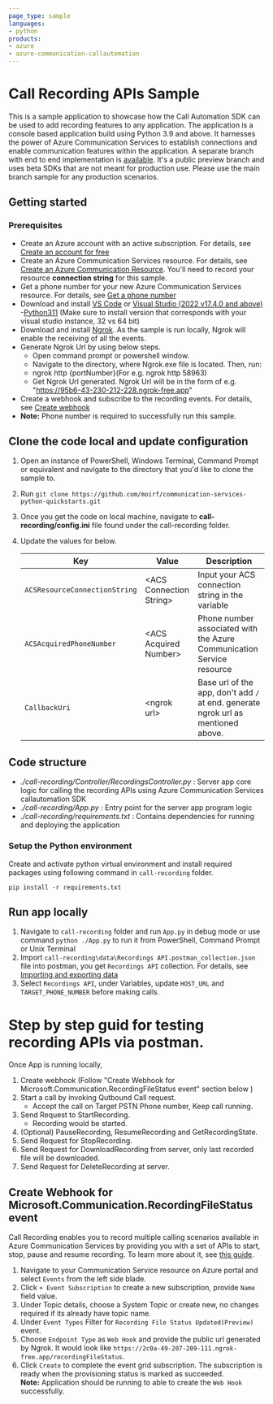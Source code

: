 ```yaml
---
page_type: sample
languages:
- python
products:
- azure
- azure-communication-callautomation
---
```


#  Call Recording APIs Sample
This is a sample application to showcase how the Call Automation SDK can be used to add recording features to any application.
The application is a console based application build using Python 3.9 and above.
It harnesses the power of Azure Communication Services to establish connections and enable communication features within the application. A separate branch with end to end implementation is [available](https://github.com/Azure-Samples/communication-services-web-calling-hero/tree/public-preview). It's a public preview branch and uses beta SDKs that are not meant for production use. Please use the main branch sample for any production scenarios.

## Getting started

### Prerequisites

- Create an Azure account with an active subscription. For details, see [Create an account for free](https://azure.microsoft.com/free/)
- Create an Azure Communication Services resource. For details, see [Create an Azure Communication Resource](https://docs.microsoft.com/azure/communication-services/quickstarts/create-communication-resource). You'll need to record your resource **connection string** for this sample.
- Get a phone number for your new Azure Communication Services resource. For details, see [Get a phone number](https://docs.microsoft.com/azure/communication-services/quickstarts/telephony-sms/get-phone-number?pivots=platform-azp)
- Download and install [VS Code](https://code.visualstudio.com/download) or  [Visual Studio (2022 v17.4.0 and above)](https://visualstudio.microsoft.com/vs/)
-[Python311](https://www.python.org/downloads/) (Make sure to install version that corresponds with your visual studio instance, 32 vs 64 bit)
- Download and install [Ngrok](https://www.ngrok.com/download). As the sample is run locally, Ngrok will enable the receiving of all the events.
- Generate Ngrok Url by using below steps.
    - Open command prompt or powershell window.
    - Navigate to the directory, where Ngrok.exe file is located. Then, run:
    - ngrok http {portNumber}(For e.g. ngrok http 58963)
    - Get Ngrok Url generated. Ngrok Url will be in the form of e.g. "https://95b6-43-230-212-228.ngrok-free.app"
- Create a webhook and subscribe to the recording events. For details, see [Create webhook](https://docs.microsoft.com/azure/communication-services/quickstarts/voice-video-calling/download-recording-file-sample)
- **Note:** Phone number is required to successfully run this sample.

## Clone the code local and update configuration

1. Open an instance of PowerShell, Windows Terminal, Command Prompt or equivalent and navigate to the directory that you'd like to clone the sample to.
2. Run `git clone https://github.com/moirf/communication-services-python-quickstarts.git`
3. Once you get the code on local machine, navigate to **call-recording/config.ini** file found under the call-recording folder.
4. Update the values for below.

	| Key | Value | Description |
	| -------- | -------- | -------- |
	| `ACSResourceConnectionString`    | \<ACS Connection String>   | Input your ACS connection string in the variable   |
	| `ACSAcquiredPhoneNumber`    | \<ACS Acquired Number>   | Phone number associated with the Azure Communication Service resource   |
	| `CallbackUri`    | \<ngrok url>   | Base url of the app, don't add `/` at end. generate ngrok url as mentioned above.   |


## Code structure

- *./call-recording/Controller/RecordingsController.py* : Server app core logic for calling the recording APIs using Azure Communication Services callautomation SDK
- *./call-recording/App.py* : Entry point for the server app program logic
- *./call-recording/requirements.txt* : Contains dependencies for running and deploying the application

### Setup the Python environment

Create and activate python virtual environment and install required packages using following command in `call-recording` folder.
```
pip install -r requirements.txt
```

## Run app locally

1. Navigate to `call-recording` folder and run `App.py` in debug mode or use command `python ./App.py` to run it from PowerShell, Command Prompt or Unix Terminal
2. Import `call-recording\data\Recordings API.postman_collection.json` file into postman, you get `Recordings API` collection. For details, see [Importing and exporting data](https://learning.postman.com/docs/getting-started/importing-and-exporting-data/)
3. Select `Recordings API`, under Variables, update `HOST_URL` and `TARGET_PHONE_NUMBER` before making calls.

# Step by step guid for testing recording APIs via postman.

Once App is running locally,
1. Create webhook (Follow "Create Webhook for Microsoft.Communication.RecordingFileStatus event" section below )
2. Start a call by invoking Qutbound Call request. 
	- Accept the call on Target PSTN Phone number, Keep call running.
5. Send Request to StartRecording.
	- Recording would be started.
6. (Optional) PauseRecording, ResumeRecording and GetRecordingState.
7. Send Request for StopRecording.
8. Send Request for DownloadRecording from server, only last recorded file will be downloaded.
9. Send Request for DeleteRecording at server.

## Create Webhook for Microsoft.Communication.RecordingFileStatus event
Call Recording enables you to record multiple calling scenarios available in Azure Communication Services by providing you with a set of APIs to start, stop, pause and resume recording. To learn more about it, see [this guide](https://learn.microsoft.com/en-us/azure/communication-services/concepts/voice-video-calling/call-recording). 
1. Navigate to your Communication Service resource on Azure portal and select `Events` from the left side blade.
2. Click `+ Event Subscription` to create a new subscription, provide `Name` field value. 
3. Under Topic details, choose a System Topic or create new, no changes required if its already have topic name.  
4. Under `Event Types` Filter for `Recording File Status Updated(Preview)` event. 
5. Choose `Endpoint Type` as `Web Hook` and provide the public url generated by Ngrok. It would look like `https://2c0a-49-207-209-111.ngrok-free.app/recordingFileStatus`.  
6. Click `Create` to complete the event grid subscription. The subscription is ready when the provisioning status is marked as succeeded.  
**Note:** Application should be running to able to create the `Web Hook` successfully. 
